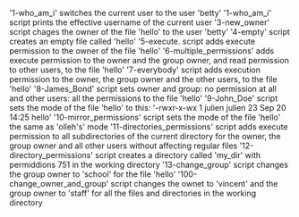 '1-who_am_i' switches the current user to the user 'betty'
'1-who_am_i' script prints the effective username of the current user
'3-new_owner' script chages the owner of the file 'hello' to the user 'betty'
'4-empty' script creates an empty file called 'hello'
'5-execute. script adds execute permission to the owner of the file 'hello'
'6-multiple_permissions' adds execute permission to the owner and the group owner, and read permission to other users, to the file 'hello'
'7-everybody' script adds execution permission to the owner, the group owner and the other users, to the file 'hello'
'8-James_Bond' script sets owner and group: no permission at all and other users: all the permissions to the file 'hello'
'9-John_Doe' script sets the mode of the file 'hello' to this: '-rwxr-x-wx 1 julien julien 23 Sep 20 14:25 hello'
'10-mirror_permissions' script sets the mode of the file 'hello' the same as 'olleh's' mode
'11-directories_permissions' script adds execute permission to all subdirectories of the current directory for the owner, the group owner and all other users without affecting regular files
'12-directory_permissions' script creates a directory called 'my_dir' with permiddions 751 in the working directory
'13-change_group' script changes the group owner to 'school' for the file 'hello'
'100-change_owner_and_group' script changes the ownet to 'vincent' and the group owner to 'staff' for all the files and directories in the working directory
